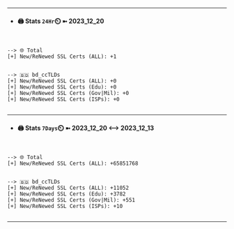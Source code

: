 

---
- #### 🖨️ **Stats** `24Hr`⏲️ ➼ 2023_12_20
```console


--> 🌐 Total
[+] New/ReNewed SSL Certs (ALL): +1


--> 🇧🇩 bd_ccTLDs
[+] New/ReNewed SSL Certs (ALL): +0
[+] New/ReNewed SSL Certs (Edu): +0
[+] New/ReNewed SSL Certs (Gov|Mil): +0
[+] New/ReNewed SSL Certs (ISPs): +0


```

---
- #### 🖨️ **Stats** `7Days`⏲️ ➼ 2023_12_20 <--> 2023_12_13
```console


--> 🌐 Total
[+] New/ReNewed SSL Certs (ALL): +65851768


--> 🇧🇩 bd_ccTLDs
[+] New/ReNewed SSL Certs (ALL): +11052
[+] New/ReNewed SSL Certs (Edu): +3782
[+] New/ReNewed SSL Certs (Gov|Mil): +551
[+] New/ReNewed SSL Certs (ISPs): +10


```

---


